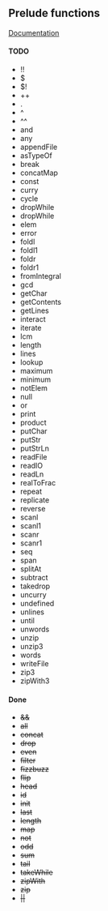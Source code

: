## Prelude functions

[Documentation](http://hackage.haskell.org/package/base-4.7.0.1/docs/Prelude.html)

#### TODO

* !!
* $
* $!
* ++
* .
* ^
* ^^
* and
* any
* appendFile
* asTypeOf
* break
* concatMap
* const
* curry
* cycle
* dropWhile
* dropWhile
* elem
* error
* foldl
* foldl1
* foldr
* foldr1
* fromIntegral
* gcd
* getChar
* getContents
* getLines
* interact
* iterate
* lcm
* length
* lines
* lookup
* maximum
* minimum
* notElem
* null
* or
* print
* product
* putChar
* putStr
* putStrLn
* readFile
* readIO
* readLn
* realToFrac
* repeat
* replicate
* reverse
* scanl
* scanl1
* scanr
* scanr1
* seq
* span
* splitAt
* subtract
* takedrop
* uncurry
* undefined
* unlines
* until
* unwords
* unzip
* unzip3
* words
* writeFile
* zip3
* zipWith3

#### Done

* ~~&&~~
* ~~all~~
* ~~concat~~
* ~~drop~~
* ~~even~~
* ~~filter~~
* ~~fizzbuzz~~
* ~~flip~~
* ~~head~~
* ~~id~~
* ~~init~~
* ~~last~~
* ~~length~~
* ~~map~~
* ~~not~~
* ~~odd~~
* ~~sum~~
* ~~tail~~
* ~~takeWhile~~
* ~~zipWith~~
* ~~zip~~
* ~~||~~

